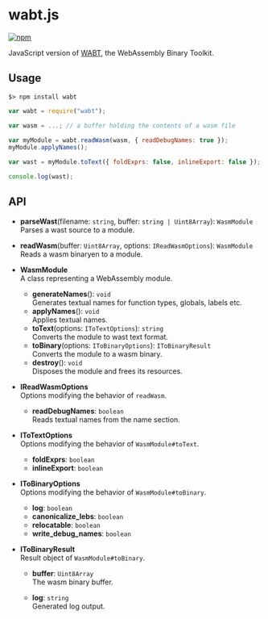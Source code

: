 wabt.js
=======

[![npm](https://img.shields.io/npm/v/wabt.svg)](https://www.npmjs.com/package/wabt)

JavaScript version of [WABT](https://github.com/WebAssembly/wabt), the WebAssembly Binary Toolkit.

Usage
-----

```
$> npm install wabt
```

```js
var wabt = require("wabt");

var wasm = ...; // a buffer holding the contents of a wasm file

var myModule = wabt.readWasm(wasm, { readDebugNames: true });
myModule.applyNames();

var wast = myModule.toText({ foldExprs: false, inlineExport: false });

console.log(wast);
```

API
---

* **parseWast**(filename: `string`, buffer: `string | Uint8Array`): `WasmModule`<br />
  Parses a wast source to a module.
* **readWasm**(buffer: `Uint8Array`, options: `IReadWasmOptions`): `WasmModule`<br />
  Reads a wasm binaryen to a module.

* **WasmModule**<br />
  A class representing a WebAssembly module.

  * **generateNames**(): `void`<br />
    Generates textual names for function types, globals, labels etc.
  * **applyNames**(): `void`<br />
    Applies textual names.
  * **toText**(options: `IToTextOptions`): `string`<br />
    Converts the module to wast text format.
  * **toBinary**(options: `IToBinaryOptions`): `IToBinaryResult`<br />
    Converts the module to a wasm binary.
  * **destroy**(): `void`<br />
    Disposes the module and frees its resources.

* **IReadWasmOptions**<br />
  Options modifying the behavior of `readWasm`.

   * **readDebugNames**: `boolean`<br />
     Reads textual names from the name section.

* **IToTextOptions**<br />
  Options modifying the behavior of `WasmModule#toText`.

  * **foldExprs**: `boolean`
  * **inlineExport**: `boolean`

* **IToBinaryOptions**<br />
  Options modifying the behavior of `WasmModule#toBinary`.

  * **log**: `boolean`
  * **canonicalize_lebs**: `boolean`
  * **relocatable**: `boolean`
  * **write_debug_names**: `boolean`

* **IToBinaryResult**<br />
  Result object of `WasmModule#toBinary`.

  * **buffer**: `Uint8Array`<br />
    The wasm binary buffer.

  * **log**: `string`<br />
    Generated log output.
